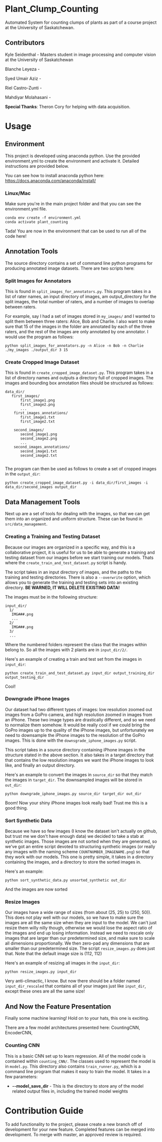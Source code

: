 # Plant_Clump_Counting
Automated System for counting clumps of plants as part of a course project at the University of Saskatchewan.

## Contributors

Kyle Seidenthal - Masters student in image processing and computer vision at the University of Saskatchewan

Blanche Leyeza - 

Syed Umair Aziz - 

Riel Castro-Zunti - 

Mahdiyar Molahasani -




**Special Thanks**: Theron Cory for helping with data acquisition.

# Usage

## Environment
This project is developed using anaconda python.  Use the provided environment.yml to create the environment and activate it.  Detailed instructions are provided below.

You can see how to install anaconda python here: https://docs.anaconda.com/anaconda/install/

### Linux/Mac 
Make sure you're  in the main project folder and that you can see the environment.yml file.

```
conda env create -f environment.yml
conda activate plant_counting
```

Tada!  You are now in the environment that can be used to run all of the code here!

## Annotation Tools
The source directory contains a set of command line python programs for producing annotated image datasets.  There are two scripts here:

### Split Images for Annotators
 This is found in `split_images_for_annotators.py`.  This program takes in a list of rater names, an input directory of images, am output_directory for the split images, the total number of raters, and a number of images to overlap between raters.
 
 For example, say I had a set of images stored in `my_images/` and I wanted to split them between three raters: Alice, Bob and Charlie.  I also want to make sure that 15 of the images in the folder are annotated by each of the three raters, and the rest of the images are only annotated by one annotator.  I would use the program as follows:
 
 ```
 python split_images_for_annotators.py -n Alice -n Bob -n Charlie ./my_images ./output_dir 3 15
 ```

### Create Cropped Image Dataset
 This is found in `create_cropped_image_dataset.py`.  This program takes in a list of directory names and outputs a directory full of cropped images.  The images and bounding box annotation files should be structured as follows:
 
 ```
 data_dir/
    first_images/
        first_image1.png
        first_image2.png
        ...
     first_images_annotations/
        first_image1.txt
        first_image2.txt
     
     second_images/
        second_image1.png
        second_image2.png
        ...
     second_images_annotations/
        second_image1.txt
        second_image2.txt
      
 ```

The program can then be used as follows to create a set of cropped images in the `output_dir`:
```
python create_cropped_image_dataset.py -i data_dir/first_images -i data_dir/second_images output_dir
```

## Data Management Tools

Next up are a set of tools for dealing with the images, so that we can get them into an organized and uniform structure.  These can be found in `src/data_management`.

### Creating a Training and Testing Dataset

Because our images are organized in a specific way, and this is a collaborative project, it is useful for us to be able to generate a training and testing dataset from our images before we start training our models.  Thats where the `create_train_and_test_dataset.py` script is handy.

The script takes in an input directory of images, and the paths to the training and testing directories.  There is also a `--overwrite` option, which allows you to generate the training and testing sets into an existing directory.  **BE WARNED, IT WILL DELETE EXISTING DATA!**

The images must be in the following structure:
```
input_dir/
  1/
   IMG###.png
   ...
  2/
   IMG###.png
  3/
  ...
```

Where the numbered folders represent the class that the images within belong to.  So all the images with 2 plants are in `input_dir/2/`.

Here's an example of creating a train and test set from the images in `input_dir`:
```
python create_train_and_test_dataset.py input_dir output_training_dir output_testing_dir
```

Cool!

### Downgrade iPhone Images

Our dataset had two different types of images: low resolution zoomed out images from a GoPro camera, and high resolution zoomed in images from an iPhone.  These two image types are drastically different, and so we need to normalize them somehow.  It would be really cool if we could bring the GoPro images up to the quality of the iPhone images, but unfortunately we need to downsample the iPhone images to the resolution of the GoPro images.  This is done with the `downsgrade_iphone_images.py` script.

This script takes in a source directory containing iPhone images in the structure stated in the above section.  It also takes in a target directory that that contains the low resolution images we want the iPhone images to look like, and finally an output directory. 

Here's an example to convert the images in `source_dir` so that they match the images in `target_dir`.  The downsampled images will be stored in `out_dir`:
```
python downgrade_iphone_images.py source_dir target_dir out_dir
```

Boom! Now your shiny iPhone images look really bad!  Trust me this is a good thing.


### Sort Synthetic Data
Because we have so few images (I know the dataset isn't actually on github, but trust me we don't have enough data) we decided to take a stab at synthetic images.  Those images are not sorted when they are generated, so we've got an entire script devoted to structuring synthetic images (or really any images with the naming scheme `COUNTNUMBER_IMAGENAME.png`) so that they work with our models. This one is pretty simple, it takes in a directory containing the images, and a directory to store the sorted images in.

Here's an example:
```
python sort_synthetic_data.py unsorted_synthetic out_dir
```

And the images are now sorted

### Resize Images

Our images have a wide range of sizes (from about (25, 25) to (250, 50)).  This does not play well with our models, so we have to make sure the images are all the same size when they are input to the model.  We can't just resize them willy nilly though, otherwise we would lose the aspect ratio of the images and end up losing information.  Instead we need to rescale only images that are larger than our predetermined size, and make sure to scale all dimensions proportionally.  We then zero-pad any dimensions that are smaller than our predetermined size.  The script `resize_images.py` does just that.  Note that the default image size is (112, 112)

Here's an example of resizing all images in the `input_dir`:

```
python resize_images.py input_dir
```

Very anti-climactic, I know.  But now there should be a folder named `input_dir_rescaled` that contains all of your images just like `input_dir`, except these ones are all the same size!

## And Now the Feature Presentation
Finally some machine learning! Hold on to your hats, this one is exciting.  

There are a few model architectures presented here: CountingCNN, EncoderCNN,

### Counting CNN
This is a basic CNN set up to learn regression.  All of the model code is contained within `counting_CNN/`.  The classes used to represent the model is in `model.py`.  This directory also contains `train_runner.py`, which is a command line program that makes it easy to train the model.  It takes in a few parameters:
- **--model_save_dir** - This is the directory to store any of the model related output files in, including the trained model weights



# Contribution Guide

To add functionality to the project, please create a new branch off of development for your new feature.  Completed features can be merged into development.  To merge with master, an approved review is required.



